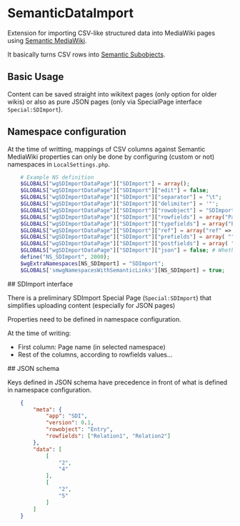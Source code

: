 # SemanticDataImport

Extension for importing CSV-like structured data into MediaWiki pages using [Semantic MediaWiki](https://www.semantic-mediawiki.org).

It basically turns CSV rows into [Semantic Subobjects](https://www.semantic-mediawiki.org/wiki/Subobject).

## Basic Usage

Content can be saved straight into wikitext pages (only option for older wikis) or also as pure JSON pages (only via SpecialPage interface ```Special:SDImport```).

## Namespace configuration

At the time of writting, mappings of CSV columns against Semantic MediaWiki properties can only be done by configuring (custom or not) namespaces in ```LocalSettings.php```.  

```php
	# Example NS definition
	$GLOBALS["wgSDImportDataPage"]["SDImport"] = array();
	$GLOBALS["wgSDImportDataPage"]["SDImport"]["edit"] = false;
	$GLOBALS["wgSDImportDataPage"]["SDImport"]["separator"] = "\t";
	$GLOBALS["wgSDImportDataPage"]["SDImport"]["delimiter"] = '"';
	$GLOBALS["wgSDImportDataPage"]["SDImport"]["rowobject"] = "SDImport";
	$GLOBALS["wgSDImportDataPage"]["SDImport"]["rowfields"] = array("Page1", "Page2");
	$GLOBALS["wgSDImportDataPage"]["SDImport"]["typefields"] = array("Page", "Page");
	$GLOBALS["wgSDImportDataPage"]["SDImport"]["ref"] = array("ref" => "{{PAGENAME}}");
	$GLOBALS["wgSDImportDataPage"]["SDImport"]["prefields"] = array( "", "" );
	$GLOBALS["wgSDImportDataPage"]["SDImport"]["postfields"] = array( "", "" );
	$GLOBALS["wgSDImportDataPage"]["SDImport"]["json"] = false; # Whether content is stored directly in JSON
	define("NS_SDImport", 2000);
	$wgExtraNamespaces[NS_SDImport] = "SDImport";
	$GLOBALS['smwgNamespacesWithSemanticLinks'][NS_SDImport] = true;
```

## SDImport interface

There is a preliminary SDImport Special Page (```Special:SDImport```) that simplifies uploading content (especially for JSON pages)

Properties need to be defined in namespace configuration.

At the time of writing:

* First column: Page name (in selected namespace)
* Rest of the columns, according to rowfields values...


## JSON schema

Keys defined in JSON schema have precedence in front of what is defined in namespace configuration.

```json
	{
		"meta": {
			"app": "SDI",
			"version": 0.1,
			"rowobject": "Entry",
			"rowfields": ["Relation1", "Relation2"]
		},
		"data": [
			[
				"2",
				"4"
			],
			[
				"2",
				"5"
			]
		]
	}
```